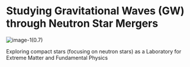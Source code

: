 # Studying Gravitational Waves (GW) through Neutron Star Mergers

![image-1](https://github.com/user-attachments/assets/93c92204-689e-4cbb-95c1-359ddad9d198)(0.7)

Exploring compact stars (focusing on neutron stars) as a Laboratory for Extreme Matter and Fundamental Physics
